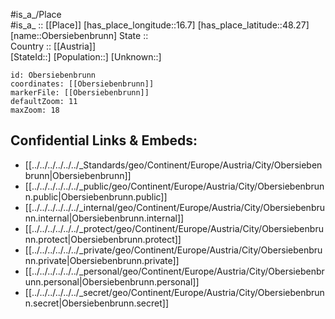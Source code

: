 ﻿---
location: [48.27,16.7] 
mapzoom: [7,12] 
mapmarker: city 
type: City
tags:
- geo/City


SpocWebEntityId: 33045
isDeleted: false
confidential: public

---
#is_a_/Place  
#is_a_ :: [[Place]] 
[has_place_longitude::16.7] 
[has_place_latitude::48.27] 
[name::Obersiebenbrunn] 
State ::  
Country :: [[Austria]]  
[StateId::] 
[Population::] 
[Unknown::] 


```leaflet
id: Obersiebenbrunn
coordinates: [[Obersiebenbrunn]] 
markerFile: [[Obersiebenbrunn]] 
defaultZoom: 11 
maxZoom: 18
```


## Confidential Links & Embeds: 
- [[../../../../../../_Standards/geo/Continent/Europe/Austria/City/Obersiebenbrunn|Obersiebenbrunn]] 
- [[../../../../../../_public/geo/Continent/Europe/Austria/City/Obersiebenbrunn.public|Obersiebenbrunn.public]] 
- [[../../../../../../_internal/geo/Continent/Europe/Austria/City/Obersiebenbrunn.internal|Obersiebenbrunn.internal]] 
- [[../../../../../../_protect/geo/Continent/Europe/Austria/City/Obersiebenbrunn.protect|Obersiebenbrunn.protect]] 
- [[../../../../../../_private/geo/Continent/Europe/Austria/City/Obersiebenbrunn.private|Obersiebenbrunn.private]] 
- [[../../../../../../_personal/geo/Continent/Europe/Austria/City/Obersiebenbrunn.personal|Obersiebenbrunn.personal]] 
- [[../../../../../../_secret/geo/Continent/Europe/Austria/City/Obersiebenbrunn.secret|Obersiebenbrunn.secret]] 
